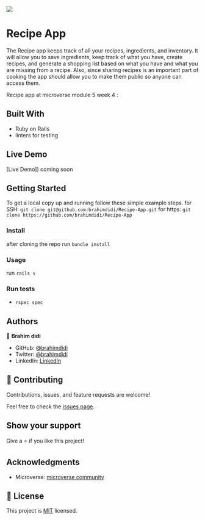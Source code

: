![](https://img.shields.io/badge/Microverse-blueviolet)

# Recipe App
The Recipe app keeps track of all your recipes, ingredients, and inventory. It will allow you to save ingredients, keep track of what you have, create recipes, and generate a shopping list based on what you have and what you are missing from a recipe. Also, since sharing recipes is an important part of cooking the app should allow you to make them public so anyone can access them.

Recipe app at microverse module 5 week 4 :



## Built With

- Ruby on Rails
- linters for testing


## Live Demo
[Live Demo])
coming soon

## Getting Started


To get a local copy up and running follow these simple example steps.
for SSH:
`git clone git@github.com:brahimdidi/Recipe-App.git`
for https:
`git clone https://github.com/brahimdidi/Recipe-App`
### Install
 
 after cloning the repo run 
 `bundle install`

### Usage
   run 
 `rails s`
### Run tests
   - `rspec spec`

## Authors

👤 **Brahim didi**

- GitHub: [@brahimdidi](https://github.com/brahimdidi)
- Twitter: [@brahimdidi](https://twitter.com/brahimdidi)
- LinkedIn: [LinkedIn](https://www.linkedin.com/in/brahimdidi/)

## 🤝 Contributing

Contributions, issues, and feature requests are welcome!

Feel free to check the [issues page](https://github.com/AckonSamuel/toDoList/issues).

## Show your support

Give a ⭐️ if you like this project!

## Acknowledgments

- Microverse: [microverse community](https://github.com/microverseinc)

## 📝 License

This project is [MIT](./MIT.md) licensed.
